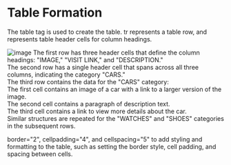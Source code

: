 # Table Formation
The table tag is used to create the table.
tr represents a table row, and <th> represents table header cells for column headings.

![image](https://github.com/kaverichougule/Assignment2-TableFormation/assets/101037685/6352325b-e397-48e5-a805-6070356b26f2)
The first row has three header cells that define the column headings: "IMAGE," "VISIT LINK," and "DESCRIPTION." <br>
The second row has a single header cell that spans across all three columns, indicating the category "CARS." <br>
The third row contains the data for the "CARS" category: <br>
The first cell contains an image of a car with a link to a larger version of the image. <br>
The second cell contains a paragraph of description text. <br>
The third cell contains a link to view more details about the car. <br>
Similar structures are repeated for the "WATCHES" and "SHOES" categories in the subsequent rows. <br>

border="2", cellpadding="4", and cellspacing="5" to add styling and formatting to the table, such as setting the border style, cell padding, and spacing between cells.
